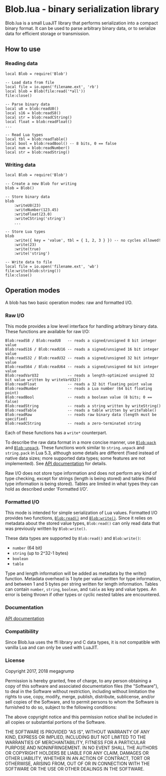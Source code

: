 # Blob.lua - binary serialization library

Blob.lua is a small LuaJIT library that performs serialization into a compact binary format. It can be used to parse arbitrary binary data, or to serialize data for efficient storage or transmission.

## How to use

### Reading data

	local Blob = require('Blob')

	-- Load data from file
	local file = io.open('filename.ext', 'rb')
	local blob = Blob(file:read('*all'))
	file:close()

	-- Parse binary data
	local u8 = blob:readU8()
	local s16 = blob:readS8()
	local str = blob:readCString()
	local float = blob:readFloat()
	...

	-- Read Lua types
	local tbl = blob:readTable()
	local bool = blob:readBool() -- 8 bits, 0 == false
	local num = blob:readNumber()
	local str = blob:readString()

### Writing data

	local Blob = require('Blob')

	-- Create a new Blob for writing
	blob = Blob()

	-- Store binary data
	blob
		:writeU8(23)
		:writeNumber(123.45)
		:writeFloat(23.0)
		:writeCString('string')
		...

	-- Store Lua types
	blob
		:write({ key = 'value', tbl = { 1, 2, 3 } }) -- no cycles allowed!
		:write(23)
		:write(true)
		:write('string')

	-- Write data to file
	local file = io.open('filename.ext', 'wb')
	file:write(blob:string())
	file:close()

## Operation modes

A blob has two basic operation modes: raw and formatted I/O.

### Raw I/O

This mode provides a low level interface for handling arbitrary binary data. These functions are available for raw I/O:

	Blob:readS8 / Blob:readU8   -- reads a signed/unsigned 8 bit integer value
	Blob:readS16 / Blob:readU16 -- reads a signed/unsigned 16 bit integer value
	Blob:readS32 / Blob:readU32 -- reads a signed/unsigned 32 bit integer value
	Blob:readS64 / Blob:readU64 -- reads a signed/unsigned 64 bit integer value
	Blob:readVarU32             -- reads a length-optimized unsigned 32 bit value written by writeVarU32()
	Blob:readFloat              -- reads a 32 bit floating point value
	Blob:readNumber             -- reads a Lua number (64 bit floating point)
	Blob:readBool               -- reads a boolean value (8 bits; 0 == false)
	Blob:readString             -- reads a string written by writeString()
	Blob:readTable              -- reads a table written by writeTable()
	Blob:readRaw                -- reads raw binary data (length must be specified)
	Blob:readCString            -- reads a zero-terminated string

Each of these functions has a `write*` counterpart.

To describe the raw data format in a more concise manner, use [`Blob:pack`](https://github.com/megagrump/blob/wiki/API-documentation#blobpackformat-) and [`Blob:unpack`](https://github.com/megagrump/blob/wiki/API-documentation#blobunpackformat). These functions work similar to `string.unpack` and `string.pack` in Lua 5.3, although some details are different (fixed instead of native data sizes; more supported data types; some features are not implemented). See [API documentation](https://github.com/megagrump/blob/wiki/API-documentation) for details.

Raw I/O does not store type information and does not perform any kind of type checking, except for strings (length is being stored) and tables (field type information is being stored). Tables are limited in what types they can hold as described under 'Formatted I/O'.

### Formatted I/O

This mode is intended for simple serialization of Lua values. Formatted I/O provides two functions, [`Blob:read()`](https://github.com/megagrump/blob/wiki/API-documentation#blobread) and [`Blob:write()`](https://github.com/megagrump/blob/wiki/API-documentation#blobwritevalue). Since it relies on metadata about the stored value types, `Blob:read()` can only read data that was previously written by `Blob:write()`.

These data types are supported by `Blob:read()` and `Blob:write()`:
* `number` (64 bit)
* `string` (up to 2^32-1 bytes)
* `boolean`
* `table`

Type and length information will be added as metadata by the write() function. Metadata overhead is 1 byte per value written for type information, and between 1 and 5 bytes per string written for length information. Tables can contain `number`, `string`, `boolean`, and `table` as key and value types. An error is being thrown if other types or cyclic nested tables are encountered.

### Documentation

[API documentation](https://github.com/megagrump/blob/wiki/API-documentation)

### Compatibility

Since Blob.lua uses the ffi library and C data types, it is not compatible with vanilla Lua and can only be used with LuaJIT.

### License

Copyright 2017, 2018 megagrump

Permission is hereby granted, free of charge, to any person obtaining a copy of this software and associated documentation files (the "Software"), to deal in the Software without restriction, including without limitation the rights to use, copy, modify, merge, publish, distribute, sublicense, and/or sell copies of the Software, and to permit persons to whom the Software is furnished to do so, subject to the following conditions:

The above copyright notice and this permission notice shall be included in all copies or substantial portions of the Software.

THE SOFTWARE IS PROVIDED "AS IS", WITHOUT WARRANTY OF ANY KIND, EXPRESS OR IMPLIED, INCLUDING BUT NOT LIMITED TO THE WARRANTIES OF MERCHANTABILITY, FITNESS FOR A PARTICULAR PURPOSE AND NONINFRINGEMENT. IN NO EVENT SHALL THE AUTHORS OR COPYRIGHT HOLDERS BE LIABLE FOR ANY CLAIM, DAMAGES OR OTHER LIABILITY, WHETHER IN AN ACTION OF CONTRACT, TORT OR OTHERWISE, ARISING FROM, OUT OF OR IN CONNECTION WITH THE SOFTWARE OR THE USE OR OTHER DEALINGS IN THE SOFTWARE.
